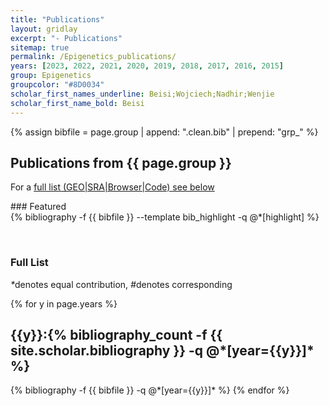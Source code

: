 ```yaml
---
title: "Publications"
layout: gridlay
excerpt: "- Publications"
sitemap: true
permalink: /Epigenetics_publications/
years: [2023, 2022, 2021, 2020, 2019, 2018, 2017, 2016, 2015]
group: Epigenetics
groupcolor: "#8D0034"
scholar_first_names_underline: Beisi;Wojciech;Nadhir;Wenjie
scholar_first_name_bold: Beisi
---
```


{% assign bibfile = page.group | append: ".clean.bib" | prepend: "grp_" %}

## Publications from {{ page.group }}

For a [full list (GEO\|SRA\|Browser\|Code) see below](#full-list)

<div class="row">
### Featured

<div class="publications_highlight">
  {% bibliography -f {{ bibfile }} --template bib_highlight -q @*[highlight] %}
</div>
</div>

<p> &nbsp; </p>

### Full List

<nobr><em>*</em>denotes equal contribution, <em>#</em>denotes corresponding</nobr>

<div class="publications">

{% for y in page.years %}
  <h2 class="year">{{y}}:{% bibliography_count -f {{ site.scholar.bibliography }} -q @*[year={{y}}]* %}</h2>
  {% bibliography -f {{ bibfile }} -q @*[year={{y}}]* %}
{% endfor %}

</div>
